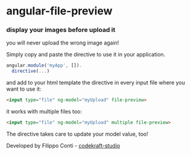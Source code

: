 # angular-file-preview
### display your images before upload it
you will never upload the wrong image again!

Simply copy and paste the directive to use it in your application.

```javascript
angular.module('myApp', []).
  directive(...)
```
and add to your html template the directive in every input file where you want to use it:

```html
<input type="file" ng-model="myUpload" file-preview>
```

it works with multiple files too:
```html
<input type="file" ng-model="myUpload" multiple file-preview>
```

The directive takes care to update your model value, too!

Developed by Filippo Conti - [codekraft-studio](http://codekraft.it)
